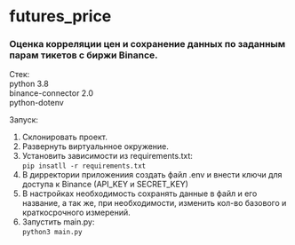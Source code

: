 # futures_price

### Оценка корреляции цен и сохранение данных по заданным парам тикетов с биржи Binance.

Стек:  
python 3.8  
binance-connector 2.0  
python-dotenv  

Запуск:  
1. Склонировать проект.  
2. Развернуть виртуальнное окружение.
3. Установить зависимости из requirements.txt:  
    ```pip insatll -r requirements.txt```
4. В дирректории приложениия создать файл .env и внести ключи для доступа к Binance (API_KEY и SECRET_KEY)  
5. В настройках необходимость сохранять данные в файл и его название, а так же, при необходимости, изменить кол-во базового и краткосрочного измерений.  
6. Запустить main.py:  
    ```python3 main.py```  
